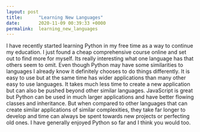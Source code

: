 ```yaml
---
layout: post
title:      "Learning New Languages"
date:       2020-11-09 00:39:33 +0000
permalink:  learning_new_languages
---
```



I have recently started learning Python in my free time as a way to continue my education. I just found a cheap comprehensive course online and set out to find more for myself. Its really interesting what one language has that others seem to omit. Even though Python may have some similarities to languages I already know it definitely chooses to do things differently. It is easy to use but at the same time has wider applications than many other easy to use languages. It takes much less time to create a new application but can also be pushed beyond other similar languages. JavaScript is great but Python can be used in much larger applications and have better flowing classes and inheritance. But when compared to other languages that can create similar applications of similar complexities, they take far longer to develop and time can always be spent towards new projects or perfecting old ones. I have generally enjoyed Python so far and I think you would too.
